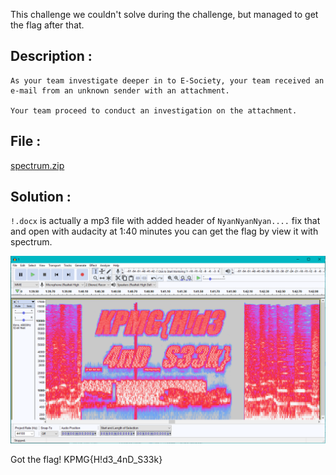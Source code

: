 This challenge we couldn't solve during the challenge, but managed to get the flag after that.

## Description :
```
As your team investigate deeper in to E-Society, your team received an e-mail from an unknown sender with an attachment.

Your team proceed to conduct an investigation on the attachment.
```

## File :
[spectrum.zip](spectrum.zip)


## Solution :

`!.docx` is actually a mp3 file with added header of `NyanNyanNyan....` fix that and open with audacity at 1:40 minutes you can get the flag by view it with spectrum.

![flag](flag.png)


Got the flag! KPMG{H!d3_4nD_S33k}
